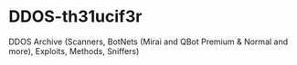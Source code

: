 # DDOS-th31ucif3r
DDOS Archive  (Scanners, BotNets (Mirai and QBot Premium &amp; Normal and more), Exploits, Methods, Sniffers)

